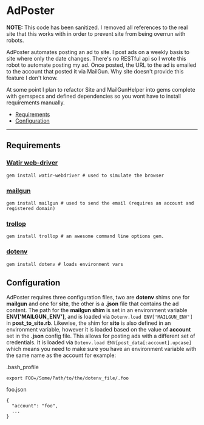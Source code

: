AdPoster
========

**NOTE:** This code has been sanitized. I removed all references to the real
site that this works with in order to prevent site from being overrun with
robots.

AdPoster automates posting an ad to site. I post ads on a weekly basis to site
where only the date changes. There's no RESTful api so I wrote this robot to
automate posting my ad. Once posted, the URL to the ad is emailed to the account
that posted it via MailGun. Why site doesn't provide this feature I don't know.

At some point I plan to refactor Site and MailGunHelper into gems complete with
gemspecs and defined dependencies so you wont have to install requirements
manually.

- [Requirements](#requirements)
- [Configuration](#configuration)

---

Requirements
------------

### [Watir web-driver](https://rubygems.org/gems/watir-webdriver)
```
gem install watir-webdriver # used to simulate the browser
```
### [mailgun](https://rubygems.org/gems/mailgun)
```
gem install mailgun # used to send the email (requires an account and registered domain)
```
### [trollop](https://rubygems.org/gems/trollop/versions/2.1.2)
```
gem install trollop # an awesome command line options gem.
```
### [dotenv](https://rubygems.org/gems/dotenv)
```
gem install dotenv # loads environment vars
```

Configuration
------------

AdPoster requires three configuration files, two are **dotenv** shims one for
**mailgun** and one for **site**, the other is a **.json** file that contains
the ad content. The path for the **mailgun shim** is set in an environment
variable **ENV['MAILGUN_ENV']**, and is loaded via `Dotenv.load ENV['MAILGUN_ENV']`
in **post_to_site.rb**. Likewise, the shim for **site** is also defined in an
environment variable, however it is loaded based on the value of **account**
set in the **.json** config file. This allows for posting ads with a different
set of credentials. It is loaded via `Dotenv.load ENV[post_data[:account].upcase]`
which means you need to make sure you have an environment variable with the same
name as the account for example:

.bash_profile
```
export FOO=/Some/Path/to/the/dotenv_file/.foo
```
foo.json 
```
{
  "account": "foo",
  ...
}
```
